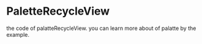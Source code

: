# PaletteRecycleView
the code of palatteRecycleView.
you can learn more about of palatte by the example.
